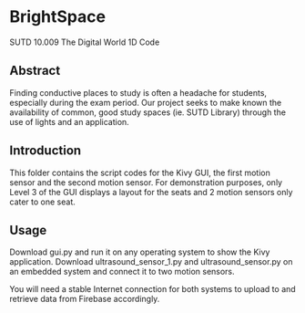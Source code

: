 # BrightSpace
SUTD 10.009 The Digital World 1D Code

## Abstract
Finding conductive places to study is often a headache for students, especially during the exam period. Our project seeks
to make known the availability of common, good study spaces (ie. SUTD Library) through the use of lights and an application.

## Introduction
This folder contains the script codes for the Kivy GUI, the first motion sensor and the second motion sensor. For demonstration purposes, only Level 3 of the GUI displays a layout for the seats and 2 motion sensors only cater to one seat.

## Usage
Download gui.py and run it on any operating system to show the Kivy application. Download ultrasound_sensor_1.py and ultrasound_sensor.py on an embedded system and connect it to two motion sensors.

You will need a stable Internet connection for both systems to upload to and retrieve data from Firebase accordingly.
